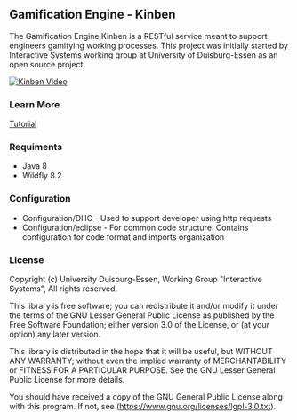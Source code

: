 ## Gamification Engine - Kinben

The Gamification Engine Kinben is a RESTful service meant to support engineers gamifying working processes.
This project was initially started by Interactive Systems working group at University of Duisburg-Essen as an open source project.

[![Kinben Video](http://img.youtube.com/vi/_26QIZMy14s/0.jpg)](https://www.youtube.com/watch?v=_26QIZMy14s)

### Learn More
[Tutorial](https://rawgit.com/InteractiveSystemsGroup/GamificationEngine-Kinben/master/Tutorial.html)

### Requiments
* Java 8
* Wildfly 8.2

### Configuration
* Configuration/DHC - Used to support developer using http requests
* Configuration/eclipse - For common code structure. Contains configuration for code format and imports organization


### License
Copyright (c) University Duisburg-Essen, Working Group
"Interactive Systems", All rights reserved.

This library is free software; you can redistribute it and/or
modify it under the terms of the GNU Lesser General Public
License as published by the Free Software Foundation; either
version 3.0 of the License, or (at your option) any later version.

This library is distributed in the hope that it will be useful,
but WITHOUT ANY WARRANTY; without even the implied warranty of
MERCHANTABILITY or FITNESS FOR A PARTICULAR PURPOSE.  See the GNU
Lesser General Public License for more details.

You should have received a copy of the GNU General Public License
along with this program.  If not, see (https://www.gnu.org/licenses/lgpl-3.0.txt).
